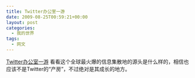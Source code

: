 ```yaml
---
title: Twitter办公室一游
date: 2009-08-25T00:59:21+00:00
layout: post
categories: 
  - 我的世界
tags:
  - 网文
---
```


[Twitter办公室一游](http://pics520.com/google-amazing-office1210.htm)
看看这个全球最火爆的信息集散地的源头是什么样的，相信也应该不是Twitter的“产房”，不过绝对是其成长的地方。

